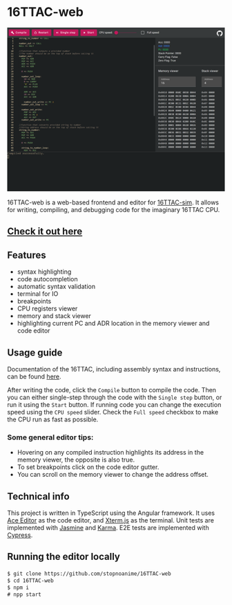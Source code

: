 # 16TTAC-web

![screenshot](/page-screenshot.png)

16TTAC-web is a web-based frontend and editor for [16TTAC-sim](https://github.com/stopnoanime/16TTAC-sim).
It allows for writing, compiling, and debugging code for the imaginary 16TTAC CPU.

## [Check it out here](https://stopnoanime.github.io/16TTAC-web/)

## Features
- syntax highlighting
- code autocompletion
- automatic syntax validation
- terminal for IO
- breakpoints
- CPU registers viewer
- memory and stack viewer
- highlighting current PC and ADR location in the memory viewer and code editor

## Usage guide
Documentation of the 16TTAC, including assembly syntax and instructions, can be found [here](https://github.com/stopnoanime/16TTAC-sim).

After writing the code, click the `Compile` button to compile the code. Then you can either single-step through the code with the `Single step` button, or run it using the `Start` button. If running code you can change the execution speed using the `CPU speed` slider. Check the `Full speed` checkbox to make the CPU run as fast as possible.

### Some general editor tips:
- Hovering on any compiled instruction highlights its address in the memory viewer, the opposite is also true.
- To set breakpoints click on the code editor gutter.
- You can scroll on the memory viewer to change the address offset.

## Technical info

This project is written in TypeScript using the Angular framework.
It uses [Ace Editor](https://github.com/ajaxorg/ace) as the code editor, and [Xterm.js](https://github.com/xtermjs/xterm.js) as the terminal. 
Unit tests are implemented with [Jasmine](https://github.com/jasmine/jasmine) and [Karma](https://github.com/karma-runner/karma).
E2E tests are implemented with [Cypress](https://github.com/cypress-io/cypress).

## Running the editor locally

```
$ git clone https://github.com/stopnoanime/16TTAC-web
$ cd 16TTAC-web
$ npm i
# npp start
```
